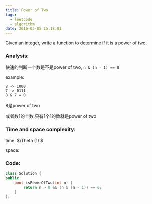 ```yaml
---
title: Power of Two
tags:
  - leetcode
  - algorithm
date: 2016-05-05 15:18:01
---
```

>
Given an integer, write a function to determine if it is a power of two.
>

### Analysis:
快速的判断一个数是不是power of two, `n & (n - 1) == 0`

example:
```
8 -> 1000
7 -> 0111
8 & 7 = 0
```
8是power of two

或者数1的个数,只有1个1的数就是power of two
### Time and space complexity:
time: $\Theta (1) $

space:
### Code:
```cpp
class Solution {
public:
    bool isPowerOfTwo(int n) {
        return n > 0 && (n & (n - 1)) == 0;
    }
};
```

